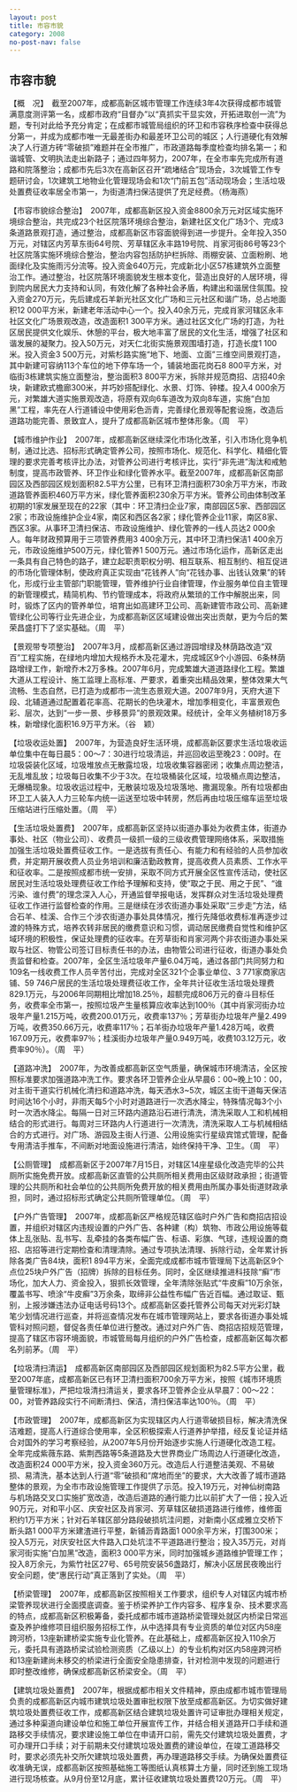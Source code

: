 ```yaml
---
layout: post
title: 市容市貌
category: 2008
no-post-nav: false
---
```


## 市容市貌

【概　况】　截至2007年，成都高新区城市管理工作连续3年4次获得成都市城管满意度测评第一名，成都市政府“目督办”以“真抓实干显实效，开拓进取创一流”为题，专刊对此给予充分肯定；在成都市城管局组织的环卫和市容秩序检查中获得总分第一，并成为成都市唯一无最差街办和最差环卫公司的城区；人行道硬化有效解决了人行道方砖“零破损”难题并在全市推广，市政道路每季度检查均排名第一；和谐城管、文明执法走出新路子；通过四年努力，2007年，在全市率先完成所有道路和院落整治；成都市先后3次在高新区召开“疏堵结合”现场会，3次城管工作专题研讨会，1次建筑工地物业化管理现场会和1次“门前五包”活动现场会；生活垃圾处置费征收率居全市第一，为街道清扫保洁提供了充足经费。（杨海燕）
 
【市容市貌综合整治】　2007年，成都高新区投入资金8800余万元对区域实施环境综合整治，共完成23个社区院落环境综合整治，新建社区文化广场3个、完成3条道路景观打造，通过整治，成都高新区市容面貌得到进一步提升。全年投入350万元，对辖区内芳草东街64号院、芳草辖区永丰路19号院、肖家河街86号等23个社区院落实施环境综合整治，整治内容包括防护栏拆除、雨棚安装、立面粉刷、地面绿化及实施雨污分流等。投入资金640万元，完成新北小区57栋建筑外立面整治工作。通过整治，社区院落环境面貌发生根本变化，营造出良好的人居环境，得到院内居民大力支持和认同，有效化解了各种社会矛盾，构建出和谐居住氛围。投入资金270万元，先后建成石羊新光社区文化广场和三元社区和谐广场，总占地面积12 000平方米，新建老年活动中心一个。投入40余万元，完成肖家河辖区永丰社区文化广场景观改造，改造面积1 300平方米。通过社区文化广场的打造，为社区居民提供文化娱乐、休憩的平台，极大地丰富了居民的文化生活，增强了社区和谐发展的凝聚力。投入50万元，对天仁北街实施景观围墙打造，打造长度1 100米。投入资金3 500万元，对紫杉路实施“地下、地面、立面”三维空间景观打造，其中新建可容纳113个车位的地下停车场一个，铺装地面花岗石8 800平方米，对临街3栋建筑实施立面整治，整治面积3 800平方米，拆除并规范商招、店招40余块，新建欧式檐廊300米，并巧妙搭配绿化、水景、灯饰、钟楼。投入4 000余万元，对繁雄大道实施景观改造，将原有双向6车道改为双向8车道，实施“白加黑”工程，率先在人行道铺设中使用彩色沥青，完善绿化景观等配套设施，改造后道路功能完善、景致宜人，提升了成都高新区城市整体形象。（周　平）
 
【城市维护作业】　2007年，成都高新区继续深化市场化改革，引入市场化竞争机制，通过比选、招标形式确定管养公司，按照市场化、规范化、科学化、精细化管理的要求完善考核评比办法，对管养公司进行考核评比，实行“非先进”淘汰和戒勉制度，提高市政管养、环卫作业和绿化管养水平。截至2007年，成都高新区南部园区及西部园区规划面积82.5平方公里，已有环卫清扫面积730余万平方米，市政道路管养面积460万平方米，绿化管养面积230余万平方米。管养公司由体制改革初期的1家发展至现在的22家（其中：环卫清扫企业7家，南部园区5家、西部园区2家；市政设施维护企业4家，南区和西区各2家；绿化管养企业11家，南区8家、西区3家。从事环卫清扫保洁、市政设施维护、绿化管养的一线人员达2 000余人。每年财政预算用于三项管养费用3 400余万元，其中环卫清扫保洁1 400余万元，市政设施维护500万元，绿化管养1 500万元。通过市场化运作，高新区走出一条具有自己特色的路子，建立起职责职权分明、相互联系、相互制约、相互促进的市场化管理体制，使政府真正实现由“花钱养人”向“花钱办事、出钱认效果”的转化，形成行业主管部门职能管理，管养维护行业自律管理，作业服务单位自主管理的新管理模式，精简机构、节约管理成本，将政府从繁琐的工作中解脱出来，同时，锻炼了区内的管养单位，培育出如高建环卫公司、高新建管市政公司、高新建管绿化公司等行业先进企业，为成都高新区区域建设做出突出贡献，更为今后的繁荣昌盛打下了坚实基础。（周　平）
 
【景观带专项整治】　2007年3月，成都高新区通过游园增绿及林荫路改造“双百”工程实施，在绿地内增加大规格乔木及花灌木，完成城区9个小游园、6条林荫路增绿工作，新增乔木2万多株。2007年6月，完成繁雄大道道路绿化工程。繁雄大道从工程设计、施工监理上高标准、严要求，着重突出精品效果，整体效果大气流畅、生态自然，已打造为成都市一流生态景观大道。2007年9月，天府大道下段、北辅道通过配置着花率高、花期长的色块灌木，增加季相变化，丰富景观色彩、层次，达到“一步一景、步移景异”的景观效果。经统计，全年义务植树18万多株，新增绿化面积16.9万平方米。（谷　颖）
 
【垃圾收运处置】　2007年，为营造良好生活环境，成都高新区要求生活垃圾收运单位集中在每日晨5：00～7：30进行垃圾清运，并巡回收运至晚23：00时。在垃圾袋装化区域，垃圾堆放点无散露垃圾，垃圾收集容器密闭；收集点周边整洁，无乱堆乱放；垃圾每日收集不少于3次。在垃圾桶装化区域，垃圾桶点周边整洁，无爆桶现象。垃圾收运过程中，无散装垃圾及垃圾落地、撒漏现象。所有垃圾都由环卫工人装入人力三轮车内统一运送至垃圾中转房，然后再由垃圾压缩车运至垃圾压缩站进行压缩处置。（周　平）
 
【生活垃圾处置费】　2007年，成都高新区坚持以街道办事处为收费主体，街道办事处、社区（物业公司）、收费员一级抓一级的三级收费管理网络体系，采取措施加强生活垃圾处置费征收工作。一是选拔有责任心、有能力和有经验的人员参加收费，并定期开展收费人员业务培训和廉洁勤政教育，提高收费人员素质、工作水平和征收率。二是按照成都市统一安排，采取不同方式开展全区性宣传活动，使社区居民对生活垃圾处理费征收工作给予理解和支持，使“取之于民、用之于民”、“谁污染、谁付费”的理念深入人心，开通监督举报电话，发挥群众对生活垃圾处理费征收工作进行监督检查的作用。三是继续在涉农街道办事处采取“三步走”方法，结合石羊、桂溪、合作三个涉农街道办事处具体情况，推行先降低收费标准再逐步过渡的特殊方式，培养农转非居民的缴费意识和习惯，调动居民缴费自觉性和维护区域环境的积极性，保证处理费的征收率。在芳草街和肖家河两个非农街道办事处采取与社区、物管公司签订目标责任书的办法，由物管公司进行征收，街道办事处负责监督和检查。2007年，全区生活垃圾年产量6.04万吨，通过各部门共同努力和109名一线收费工作人员辛苦付出，完成对全区321个企事业单位、3 771家商家店铺、59 746户居民的生活垃圾处理费征收工作，全年共计征收生活垃圾处理费829.1万元，与2006年同期相比增加18.25％，超额完成806万元的奋斗目标任务，收费率全市第一，按照垃圾产生量核算应收率达到100％（其中肖家河街办垃圾年产量1.215万吨，收费200.01万元，收费率137％；芳草街办垃圾年产量2.499万吨，收费350.66万元，收费率117％；石羊街办垃圾年产量1.428万吨，收费167.09万元，收费率97％；桂溪街办垃圾年产量0.949万吨，收费103.12万元，收费率90％）。（周　平）
 
【道路冲洗】　2007年，为改善成都高新区空气质量，确保城市环境清洁，全区按照标准要求加强道路冲洗工作。要求各环卫管养企业从早晨6：00~晚上10：00，对主街干道实行机械化清扫和道路冲洗，每天洒水3~5次，城区主街干道每天保洁时间达16个小时，非雨天每5个小时对道路进行一次洒水降尘，特殊情况每3个小时一次洒水降尘。每隔一日对三环路内道路沿石进行清洗，清洗采取人工和机械相结合的形式进行。每周对三环路内人行道进行一次清洗，清洗采取人工与机械相结合的方式进行。对广场、游园及主街人行道、公用设施实行星级宾馆式管理，配备专用清洁手推车，不间断对地面设施进行清洁，始终保持干净、卫生。（周　平）
 
【公厕管理】　成都高新区于2007年7月15日，对辖区14座星级化改造完毕的公共厕所实施免费开放。成都高新区直管的公共厕所相关费用由区级财政承担；街道管理的公共厕所和社会单位的公共厕所免费开放的相关费用由所属办事处街道财政承担，同时，通过招标形式确定公共厕所管理单位。（周　平）
 
【户外广告管理】　2007年，成都高新区严格规范辖区临时户外广告和商招店招设置，并组织对辖区内违规设置的户外广告、各种建（构）筑物、市政公用设施等载体上乱张贴、乱书写、乱牵挂的各类布幅广告、标语、彩旗、气球，违规设置的商招、店招等进行定期检查和清理清除。通过专项执法清理、拆除行动，全年累计拆除各类广告84块，面积1 894平方米，全面完成成都市城市管理局下达高新区9个点位25块户外广告（招牌）拆除的目标任务。同时，全区继续推进科技除“癣”市场化，加大人力、资金投入，狠抓长效管理，全年清除张贴式“牛皮癣”10万余张，覆盖书写、喷涂“牛皮癣”3万余条，取缔非公益性布幅广告近百幅。通过取证、甄别，上报涉嫌违法办证电话号码13个。成都高新区委托管养公司每天对光彩灯缺笔少划情况进行巡查，并将巡查情况发布在城市管理网站上，要求各街道办事处城管科对照问题，督促各责任单位进行整改。通过对户外广告、商招店招规范管理，提高了辖区市容环境面貌，市城管局每月组织的户外广告检查，成都高新区每次都名列前茅。（周　平）
 
【垃圾清扫清运】　成都高新区南部园区及西部园区规划面积为82.5平方公里，截至2007年底，成都高新区已有环卫清扫面积700余万平方米，按照《城市环境质量管理标准》，严把垃圾清扫清运关，要求各环卫管养企业从早晨7：00～22：00，对管养路段实行不间断清扫、保洁，清扫保洁率达100％。（周　平）
 
【市政管理】　2007年，成都高新区为实现辖区内人行道零破损目标，解决清洗保洁难题，提高人行道综合使用率，全区积极探索人行道养护举措，经反复论证并结合对国外的学习考察经验，从2007年5月份开始逐步实施人行道硬化改造工程。全年完成紫薇东路、紫荆西路等5条道路及大世界商业广场周边人行道硬化改造，改造面积24 000平方米，投入资金360万元。改造后人行道整洁美观、不易破损、易清洗，基本达到人行道“零”破损和“席地而坐”的要求，大大改善了城市道路整体的景观，为全市市政设施管理工作提供了示范。投入19万元，对神仙树南路与机场路交叉口实施扩宽改造，改造后道路的通行能力比以前扩大了一倍；投入近90万元，对和平小区、庆安社区及肖家河、芳草辖区破损道路进行维修，维修面积约1万平方米；针对石羊辖区部分路段破损坑洼问题，对新南小区成雅立交桥下断头路1 000平方米建渣进行平整，新铺沥青路面1 000余平方米，打围300米；投入5万元，对庆安社区大件路入口处坑洼不平道路进行整治；投入35万元，对肖家河街实施“白加黑”改造，面积3 000平方米，同时加强城乡道路维护管理工作；投入8万余元，为紫竹社区27号、65号院安装56盏路灯，解决小区居民夜晚出行安全问题，使“惠民行动”真正落到了实处。（周　平）
 
【桥梁管理】　2007年，成都高新区按照相关工作要求，组织专人对辖区内城市桥梁管养现状进行全面摸底调查。鉴于桥梁养护工作内容多、程序复杂、技术要求高的特点，成都高新区积极筹备，委托成都市城市道路桥梁管理处就区内桥梁日常巡查及养护维修项目组织服务招标工作，从中选择具有专业资质的单位对区内58座跨河桥，13座新建桥梁实施专业化管养。在此基础上，成都高新区投入110余万元，委托具有道路桥梁试验检测资质（乙级以上）的专业机构对区内58座跨河桥和13座新建尚未移交的桥梁进行全面安全隐患排查，针对检测中发现的问题进行即时整改维修，确保成都高新区桥梁安全。（周　平）
 
【建筑垃圾处置费】　2007年，根据成都市相关文件精神，原由成都市城市管理局负责的成都高新区内城市建筑垃圾处置审批权限下放至成都高新区。为切实做好建筑垃圾处置费征收工作，成都高新区结合建筑垃圾处置许可证审批办理相关规定，通过多种渠道向建设单位和施工单位开展宣传工作，并结合相关道路开口手续和道路移交手续情况，要求建设施工单位在申请开口前，需先交付建筑垃圾处置费，才可办理开口手续；对于前期未交付建筑垃圾处置费的建设单位，在竣工道路移交时，要求必须先补交所欠建筑垃圾处置费，再办理道路移交手续。为确保处置费征收准确无误，成都高新区按照基础施工等图纸认真核算土方量，同时还到施工现场进行现场核查。从9月份至12月底，累计征收建筑垃圾处置费120万元。（周　平）